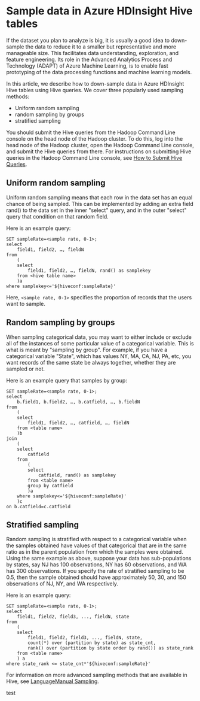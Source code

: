 <properties
	pageTitle="Sample data in Azure HDInsight Hive tables | Microsoft Azure"
	description="Down sampling data in Azure HDInsight Hive Tables"
	services="machine-learning,hdinsight"
	solutions=""
	documentationCenter=""
	authors="hangzh-msft"
	manager="paulettm" 
	editor="cgronlun"  />

<tags
	ms.service="machine-learning"
	ms.workload="data-services"
	ms.tgt_pltfrm="na"
	ms.devlang="na"
	ms.topic="article"
	ms.date="09/01/2015"
	ms.author="hangzh;bradsev" />

# Sample data in Azure HDInsight Hive tables

If the dataset you plan to analyze is big, it is usually a good idea to down-sample the data to reduce it to a smaller but representative and more manageable size. This facilitates data understanding, exploration, and feature engineering. Its role in the Advanced Analytics Process and Technology (ADAPT) of Azure Machine Learning, is to enable fast prototyping of the data processing functions and machine learning models.

In this article, we describe how to down-sample data in Azure HDInsight Hive tables using Hive queries. We cover three popularly used sampling methods: 

* Uniform random sampling 
* random sampling by groups 
* stratified sampling

You should submit the Hive queries from the Hadoop Command Line console on the head node of the Hadoop cluster. To do this, log into the head node of the Hadoop cluster, open the Hadoop Command Line console, and submit the Hive queries from there. For instructions on submitting Hive queries in the Hadoop Command Line console, see [How to Submit Hive Queries](machine-learning-data-science-process-hive-tables.md#submit).

## <a name="uniform"></a> Uniform random sampling ##
Uniform random sampling means that each row in the data set has an equal chance of being sampled. This can be implemented by adding an extra field rand() to the data set in the inner "select" query, and in the outer "select" query that condition on that random field.

Here is an example query:

	SET sampleRate=<sample rate, 0-1>;
	select
		field1, field2, …, fieldN
	from
		(
		select
			field1, field2, …, fieldN, rand() as samplekey
		from <hive table name>
		)a
	where samplekey<='${hiveconf:sampleRate}'

Here, `<sample rate, 0-1>` specifies the proportion of records that the users want to sample.

## <a name="group"></a> Random sampling by groups ##

When sampling categorical data, you may want to either include or exclude all of the instances of some particular value of a categorical variable. This is what is meant by "sampling by group".
For example, if you have a categorical variable "State", which has values NY, MA, CA, NJ, PA, etc, you want records of the same state be always together, whether they are sampled or not.

Here is an example query that samples by group:

	SET sampleRate=<sample rate, 0-1>;
    select
		b.field1, b.field2, …, b.catfield, …, b.fieldN
	from
		(
		select
			field1, field2, …, catfield, …, fieldN
		from <table name>
		)b
	join
		(
		select
			catfield
		from
			(
			select
				catfield, rand() as samplekey
			from <table name>
			group by catfield
			)a
		where samplekey<='${hiveconf:sampleRate}'
		)c
	on b.catfield=c.catfield

## <a name="stratified"></a>Stratified sampling

Random sampling is stratified with respect to a categorical variable when the samples obtained have values of that categorical that are in the same ratio as in the parent population from which the samples were obtained. Using the same example as above, suppose your data has sub-populations by states, say NJ has 100 observations, NY has 60 observations, and WA has 300 observations. If you specify the rate of stratified sampling to be 0.5, then the sample obtained should have approximately 50, 30, and 150 observations of NJ, NY, and WA respectively.

Here is an example query:

	SET sampleRate=<sample rate, 0-1>;
    select
		field1, field2, field3, ..., fieldN, state
	from
		(
		select
			field1, field2, field3, ..., fieldN, state,
			count(*) over (partition by state) as state_cnt,
      		rank() over (partition by state order by rand()) as state_rank
      	from <table name>
		) a
	where state_rank <= state_cnt*'${hiveconf:sampleRate}'


For information on more advanced sampling methods that are available in Hive, see [LanguageManual Sampling](https://cwiki.apache.org/confluence/display/Hive/LanguageManual+Sampling).
 
test

